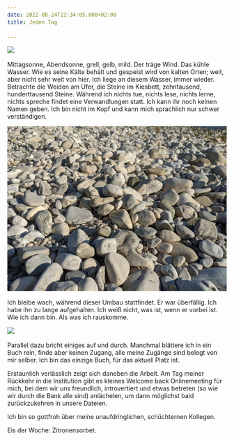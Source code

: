 ```yaml
---
date: 2022-08-24T22:34:05.000+02:00
title: Jeden Tag

---
```

![](/uploads/pxl_20220824_155407669.jpg)

Mittagsonne, Abendsonne, grell, gelb, mild. Der träge Wind. Das kühle Wasser. Wie es seine Kälte behält und gespeist wird von kalten Orten; weit, aber nicht sehr weit von hier. Ich liege an diesem Wasser, immer wieder. Betrachte die Weiden am Ufer, die Steine im Kiesbett, zehntausend, hunderttausend Steine. Während ich nichts tue, nichts lese, nichts lerne, nichts spreche findet eine Verwandlungen statt. Ich kann ihr noch keinen Namen geben. Ich bin nicht im Kopf und kann mich sprachlich nur schwer verständigen.

![](/uploads/pxl_20220824_155907983.jpg)

Ich bleibe wach, während dieser Umbau stattfindet. Er war überfällig. Ich habe ihn zu lange aufgehalten. Ich weiß nicht, was ist, wenn er vorbei ist. Wie ich dann bin. Als was ich rauskomme.

![](/uploads/pxl_20220824_160950540.jpg)

Parallel dazu bricht einiges auf und durch. Manchmal blättere ich in ein Buch rein, finde aber keinen Zugang, alle meine Zugänge sind belegt von mir selber. Ich bin das einzige Buch, für das aktuell Platz ist.

Erstaunlich verlässlich zeigt sich daneben die Arbeit. Am Tag meiner Rückkehr in die Institution gibt es kleines Welcome back Onlinemeeting für mich, bei dem wir uns freundlich, introvertiert und etwas betreten (so wie wir durch die Bank alle sind) anlächelen, um dann möglichst bald zurückzukehren in unsere Dateien. 

Ich bin so gottfroh über meine unaufdringlichen, schüchternen Kollegen.

Eis der Woche: Zitronensorbet.